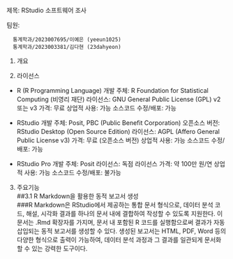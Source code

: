 제목: RStudio 소프트웨어 조사  

팀원:  

      통계학과/2023007695/이예은 (yeeun1025)  
      통계학과/2023003381/김다현 (23dahyeon)  




1. 개요  

2. 라이선스  
- R (R Programming Language)
개발 주체: R Foundation for Statistical Computing (비영리 재단)
라이선스: GNU General Public License (GPL) v2 또는 v3
가격: 무료
상업적 사용: 가능
소스코드 수정/배포: 가능

- RStudio
개발 주체: Posit, PBC (Public Benefit Corporation)
오픈소스 버전: RStudio Desktop (Open Source Edition)
라이선스: AGPL (Affero General Public License v3)
가격: 무료 (오픈소스 버전)
상업적 사용: 가능
소스코드 수정/배포: 가능

- RStudio Pro
개발 주체: Posit
라이선스: 독점 라이선스
가격: 약 100만 원/연
상업적 사용: 가능
소스코드 수정/배포: 불가능

3. 주요기능  
##3.1 R Markdown을 활용한 동적 보고서 생성  
###R Markdown은 RStudio에서 제공하는 통합 문서 형식으로, 데이터 분석 코드, 해설, 시각화 결과를 하나의 문서 내에 결합하여 작성할 수 있도록 지원한다. 이 문서는 .Rmd 확장자를 가지며,
   문서 내 포함된 R 코드를 실행함으로써 결과가 자동 삽입되는 동적 보고서를 생성할 수 있다. 생성된 보고서는 HTML, PDF, Word 등의 다양한 형식으로 출력이 가능하여, 데이터 분석 과정과
   그 결과를 일관되게 문서화할 수 있는 강력한 도구이다.
